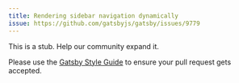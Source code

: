 ```yaml
---
title: Rendering sidebar navigation dynamically
issue: https://github.com/gatsbyjs/gatsby/issues/9779
---
```


This is a stub. Help our community expand it.

Please use the [Gatsby Style Guide](/contributing/gatsby-style-guide/) to ensure your
pull request gets accepted.
